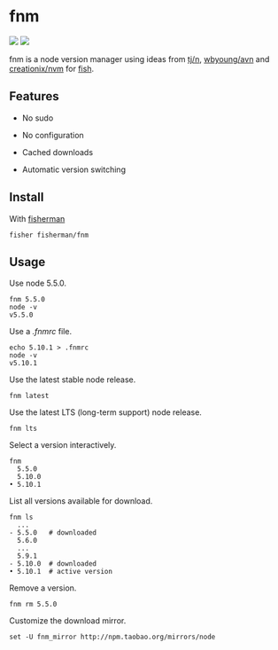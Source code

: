 # fnm

[![][travis-badge]][travis-link]
[![][slack-badge]][slack-link]

fnm is a node version manager using ideas from [tj/n], [wbyoung/avn] and [creationix/nvm] for [fish].

## Features

* No sudo

* No configuration

* Cached downloads

* Automatic version switching

## Install

With [fisherman]

```
fisher fisherman/fnm
```

## Usage

Use node 5.5.0.

```fish
fnm 5.5.0
node -v
v5.5.0
```

Use a *.fnmrc* file.

```fish
echo 5.10.1 > .fnmrc
node -v
v5.10.1
```

Use the latest stable node release.

```
fnm latest
```

Use the latest LTS (long-term support) node release.

```
fnm lts
```

Select a version interactively.

```
fnm
  5.5.0
  5.10.0
• 5.10.1
```

List all versions available for download.

```ApacheConf
fnm ls
  ...
- 5.5.0   # downloaded
  5.6.0
  ...
  5.9.1
- 5.10.0  # downloaded
• 5.10.1  # active version
```

Remove a version.

```
fnm rm 5.5.0
```

Customize the download mirror.

```fish
set -U fnm_mirror http://npm.taobao.org/mirrors/node
```

[fisherman]: https://github.com/fisherman
[tj/n]: https://github.com/tj/n
[wbyoung/avn]: https://github.com/wbyoung/avn
[creationix/nvm]: https://github.com/creationix/nvm
[fish]: https://fishshell.com

[slack-link]: https://fisherman-wharf.herokuapp.com
[slack-badge]: https://fisherman-wharf.herokuapp.com/badge.svg
[travis-link]: https://travis-ci.org/fisherman/fisherman
[travis-badge]: https://img.shields.io/travis/fisherman/fisherman.svg

